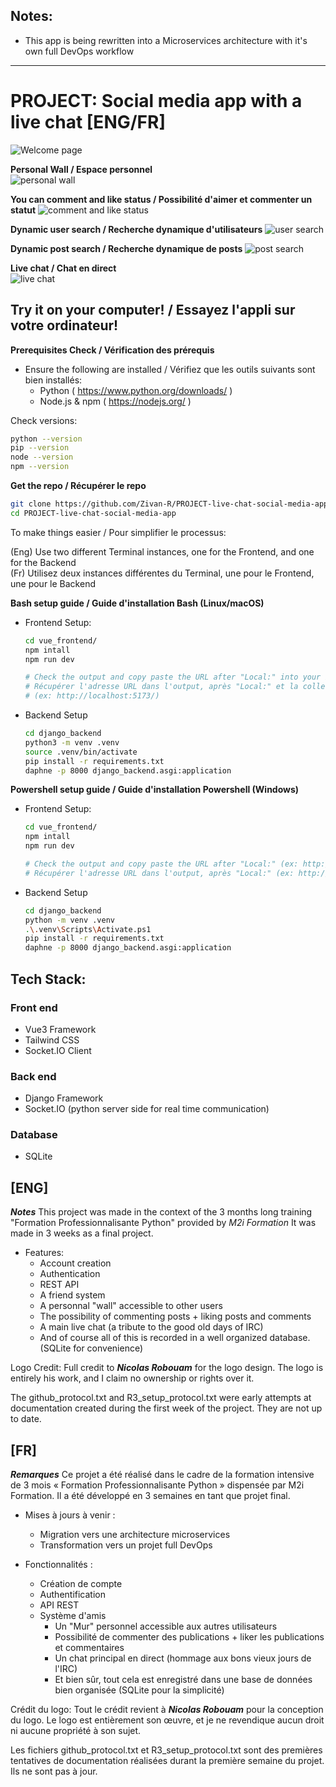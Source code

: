 ## Notes: 
- This app is being rewritten into a Microservices architecture with it's own full DevOps workflow
  
---
  
# PROJECT: Social media app with a live chat [ENG/FR]

![Welcome page](screenshots/welcome.jpg)

**Personal Wall / Espace personnel**  
![personal wall](screenshots/perso-wall.jpg)
  
**You can comment and like status / Possibilité d'aimer et commenter un statut** 
![comment and like status](screenshots/status-com-like.jpg)
  
**Dynamic user search / Recherche dynamique d'utilisateurs**
![user search](screenshots/search-toto.jpg)
  
**Dynamic post search / Recherche dynamique de posts** 
![post search](screenshots/search-post.jpg)
  
**Live chat / Chat en direct**  
![live chat](screenshots/live-chat.jpg)  
  
  
  
  
## Try it on your computer! / Essayez l'appli sur votre ordinateur!
**Prerequisites Check / Vérification des prérequis**
- Ensure the following are installed / Vérifiez que les outils suivants sont bien installés:
  - Python ( https://www.python.org/downloads/ )
  - Node.js & npm ( https://nodejs.org/ )

Check versions:
```bash
python --version
pip --version
node --version
npm --version
```
  
**Get the repo / Récupérer le repo**
```bash
git clone https://github.com/Zivan-R/PROJECT-live-chat-social-media-app.git
cd PROJECT-live-chat-social-media-app
```
  
To make things easier / Pour simplifier le processus:  
  
(Eng) Use two different Terminal instances, one for the Frontend, and one for the Backend  
(Fr) Utilisez deux instances différentes du Terminal, une pour le Frontend, une pour le Backend
  
**Bash setup guide / Guide d'installation Bash (Linux/macOS)**
- Frontend Setup:
  ```bash
  cd vue_frontend/
  npm intall
  npm run dev

  # Check the output and copy paste the URL after "Local:" into your browser
  # Récupérer l'adresse URL dans l'output, après "Local:" et la coller dans votre navigateur
  # (ex: http://localhost:5173/) 
  ```

- Backend Setup
  ```bash
  cd django_backend
  python3 -m venv .venv
  source .venv/bin/activate
  pip install -r requirements.txt
  daphne -p 8000 django_backend.asgi:application
  ```

**Powershell setup guide / Guide d'installation Powershell (Windows)**
- Frontend Setup:
  ```bash
  cd vue_frontend/
  npm intall
  npm run dev

  # Check the output and copy paste the URL after "Local:" (ex: http://localhost:5173/) into your browser
  # Récupérer l'adresse URL dans l'output, après "Local:" (ex: http://localhost:5173/) et la coller dans votre navigateur
  ```

- Backend Setup
  ```bash
  cd django_backend
  python -m venv .venv
  .\.venv\Scripts\Activate.ps1
  pip install -r requirements.txt
  daphne -p 8000 django_backend.asgi:application
  ```  
  
  
  
  
## Tech Stack:
### Front end
- Vue3 Framework
- Tailwind CSS
- Socket.IO Client

### Back end
- Django Framework
- Socket.IO (python server side for real time communication)

### Database
- SQLite

## [ENG]
***Notes***
This project was made in the context of the 3 months long training "Formation Professionnalisante Python"
provided by *M2i Formation*
It was made in 3 weeks as a final project.
  
- Features:
     - Account creation
     - Authentication
     - REST API
     - A friend system
     - A personnal "wall" accessible to other users
     - The possibility of commenting posts + liking posts and comments
     - A main live chat (a tribute to the good old days of IRC)
     - And of course all of this is recorded in a well organized database. (SQLite for convenience)
  
Logo Credit: Full credit to ***Nicolas Robouam*** for the logo design. 
The logo is entirely his work, and I claim no ownership or rights over it.

The github_protocol.txt and R3_setup_protocol.txt were early attempts at documentation created during the first week of the project. They are not up to date.

## [FR]
***Remarques***
Ce projet a été réalisé dans le cadre de la formation intensive de 3 mois « Formation Professionnalisante Python »
dispensée par M2i Formation.
Il a été développé en 3 semaines en tant que projet final.
  
- Mises à jours à venir :  
  - Migration vers une architecture microservices
  - Transformation vers un projet full DevOps  

- Fonctionnalités :
  - Création de compte
  - Authentification
  - API REST
  - Système d'amis
    - Un "Mur" personnel accessible aux autres utilisateurs
    - Possibilité de commenter des publications + liker les publications et commentaires
    - Un chat principal en direct (hommage aux bons vieux jours de l'IRC)
    - Et bien sûr, tout cela est enregistré dans une base de données bien organisée (SQLite pour la simplicité)
  
Crédit du logo: Tout le crédit revient à ***Nicolas Robouam*** pour la conception du logo. 
Le logo est entièrement son œuvre, et je ne revendique aucun droit ni aucune propriété à son sujet.

Les fichiers github_protocol.txt et R3_setup_protocol.txt sont des premières tentatives de documentation réalisées durant la première semaine du projet. Ils ne sont pas à jour.
